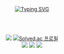
<div align="center">
<br><br>

[![Typing SVG](https://readme-typing-svg.herokuapp.com?font=Oleo+Script&color=6DC4DBFF&size=35&center=true&vCenter=true&width=404&height=53&lines=%E3%80%80Hi+there%2C+I'm+JongHyun.;Every+day+Fac,+si+facis+%E3%80%80)](https://git.io/typing-svg)

<!-- <br> -->

<!-- <a href="https://github.com/anuraghazra/github-readme-stats">
  <img src="https://github-readme-stats.vercel.app/api?username=almond0115&show_icons=true&theme=material-palenight&hide_border=true&bg_color=20232a&icon_color=E3E3E3A8&text_color=fff&title_color=6DC4DBFF" width=45.0% />
</a> -->

<!-- <a href="https://github.com/ashutosh00710/github-readme-activity-graph">
<img src="https://activity-graph.herokuapp.com/graph?username=almond0115&theme=react-dark&bg_color=20232a&hide_border=true&line=6DC4DBFF&color=6DC4DBFF" width=50.3%/>
</a> -->



<br><br>

<a href="https://hits.seeyoufarm.com"><img src="https://hits.seeyoufarm.com/api/count/incr/badge.svg?url=https%3A%2F%2Fgithub.com%2Falmond0115%2Fhit-counter&count_bg=%236DC4DB&title_bg=%23817F7F&icon=github.svg&icon_color=%23E7E7E7&title=Views&edge_flat=false"/></a> 
[![Solved.ac
프로필](http://mazassumnida.wtf/api/mini/generate_badge?boj=jjh3543)](https://solved.ac/jjh3543)<br>
 <a href="https://www.instagram.com/viaunixue/"><img src="https://img.shields.io/badge/Instagram-E4405F?style=flat-square&logo=Instagram&logoColor=white"/></a>
<a href="mailto:hyunjoon.tech@gmail.com">
 <img src="https://img.shields.io/badge/gmail-d14836?style=flat-square&logo=Gmail&logoColor=white&link=jjh19960115@gmail.com"/></a>
<a href="https://almond0115.tistory.com/">
<img src="https://img.shields.io/badge/Tistory-000000?style=flat-square&logo=Tistory&logoColor=white"/><br>
</a>

